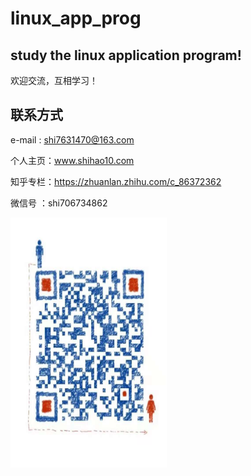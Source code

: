 # linux_app_prog

## study the linux application program!

欢迎交流，互相学习！

## 联系方式

e-mail  : shi7631470@163.com

个人主页：www.shihao10.com

知乎专栏：https://zhuanlan.zhihu.com/c_86372362

微信号  ：shi706734862

<img src="https://github.com/shi-hao/c_language_study/blob/master/chatME.jpg" width="250" height="400" />
